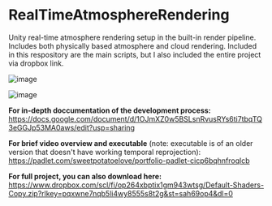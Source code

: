 # RealTimeAtmosphereRendering

Unity real-time atmosphere rendering setup in the built-in render pipeline. Includes both physically based atmosphere and cloud rendering. Included in this respository are the main scripts, but I also included the entire project via dropbox link.

![image](https://github.com/EmmyVoita/RealTimeAtmosphereRendering/assets/82542924/47589679-5fcc-4fc5-a831-8f5790bdf954)

![image](https://github.com/EmmyVoita/RealTimeAtmosphereRendering/assets/82542924/47898a0e-29c8-48e7-ad12-f6ba67aa90f3)


**For in-depth doccumentation of the development process:**
https://docs.google.com/document/d/1OJmXZ0w5BSLsnRvusRYs6ti7tbqTQ3eGGJp53MA0aws/edit?usp=sharing

**For brief video overview and executable** (note: executable is of an older version that doesn't have working temporal reprojection):
https://padlet.com/sweetpotatoelove/portfolio-padlet-cicp6bqhnfroqlcb

**For full project, you can also download here:**
https://www.dropbox.com/scl/fi/op264xbptix1gm943wtsg/Default-Shaders-Copy.zip?rlkey=pqxwne7nqb5li4wy8555s8t2g&st=sah69op4&dl=0
